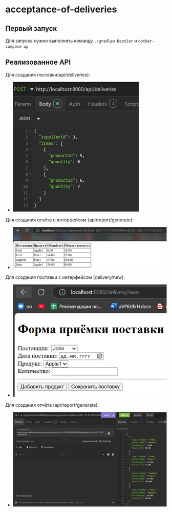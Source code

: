 # acceptance-of-deliveries

## Первый запуск

Для запуска нужно выполнить команду  ```./gradlew BootJar``` и ``` docker-compose up ``` 

## Реализованное API

Для создания поставки(api/deliveries):

* ![Для создания поставки](img/1.png)

Для создания отчёта с интерфейсом (api/report/generate):

* ![Для создания поставки](img/3.png)

Для создания поставки с интерфейсом  (delivery/new):

* ![Для создания поставки](img/2.png)

Для создания отчёта (api/report/generate):

* ![Для создания поставки](img/4.png)
